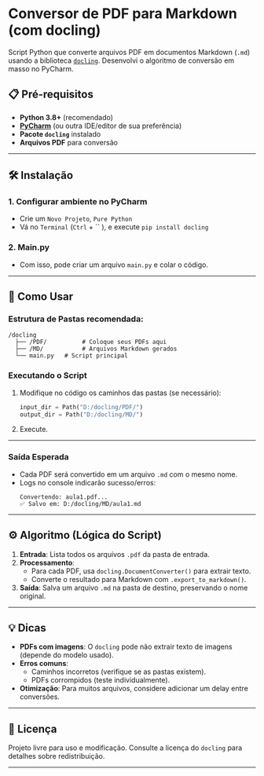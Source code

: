 # Conversor de PDF para Markdown (com docling)

Script Python que converte arquivos PDF em documentos Markdown (`.md`) usando a biblioteca [`docling`](https://github.com/docling-project/docling). Desenvolvi o algoritmo de conversão em masso no PyCharm.

## 📋 Pré-requisitos
- **Python 3.8+** (recomendado)
- [**PyCharm**](https://www.jetbrains.com/pycharm/) (ou outra IDE/editor de sua preferência)
- **Pacote `docling`** instalado
- **Arquivos PDF** para conversão
  
---

## 🛠 Instalação

### 1. Configurar ambiente no PyCharm
- Crie um `Novo Projeto`, `Pure Python`
- Vá no `Terminal` (`Ctrl` + `` ), e execute `pip install docling`

### 2. Main.py
- Com isso, pode criar um arquivo `main.py` e colar o código.

---

## 🚀 Como Usar

### Estrutura de Pastas recomendada:
```
/docling
  ├── /PDF/          # Coloque seus PDFs aqui
  ├── /MD/           # Arquivos Markdown gerados
  └── main.py   # Script principal
```

### Executando o Script
1. Modifique no código os caminhos das pastas (se necessário):
   ```python
   input_dir = Path("D:/docling/PDF/")
   output_dir = Path("D:/docling/MD/")
   ```
2. Execute.

---

### Saída Esperada
- Cada PDF será convertido em um arquivo `.md` com o mesmo nome.
- Logs no console indicarão sucesso/erros:
  ```
  Convertendo: aula1.pdf...
  ✅ Salvo em: D:/docling/MD/aula1.md
  ```

---

## ⚙️ Algoritmo (Lógica do Script)
1. **Entrada**: Lista todos os arquivos `.pdf` da pasta de entrada.
2. **Processamento**:
   - Para cada PDF, usa `docling.DocumentConverter()` para extrair texto.
   - Converte o resultado para Markdown com `.export_to_markdown()`.
3. **Saída**: Salva um arquivo `.md` na pasta de destino, preservando o nome original.

---

## 💡 Dicas
- **PDFs com imagens**: O `docling` pode não extrair texto de imagens (depende do modelo usado).
- **Erros comuns**:
  - Caminhos incorretos (verifique se as pastas existem).
  - PDFs corrompidos (teste individualmente).
- **Otimização**: Para muitos arquivos, considere adicionar um delay entre conversões.

---

## 📄 Licença
Projeto livre para uso e modificação. Consulte a licença do `docling` para detalhes sobre redistribuição.

---

